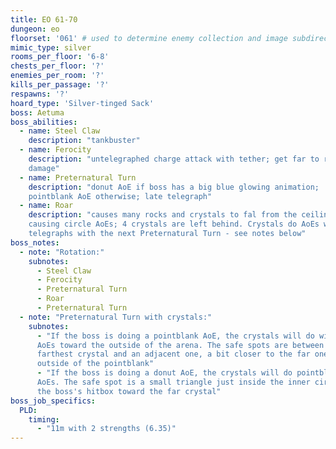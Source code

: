 ```yaml
---
title: EO 61-70
dungeon: eo
floorset: '061' # used to determine enemy collection and image subdirectory
mimic_type: silver
rooms_per_floor: '6-8'
chests_per_floor: '?'
enemies_per_room: '?'
kills_per_passage: '?'
respawns: '?'
hoard_type: 'Silver-tinged Sack'
boss: Aetuma
boss_abilities:
  - name: Steel Claw
    description: "tankbuster"
  - name: Ferocity
    description: "untelegraphed charge attack with tether; get far to reduce
    damage"
  - name: Preternatural Turn
    description: "donut AoE if boss has a big blue glowing animation;
    pointblank AoE otherwise; late telegraph"
  - name: Roar
    description: "causes many rocks and crystals to fal from the ceiling
    causing circle AoEs; 4 crystals are left behind. Crystals do AoEs with late
    telegraphs with the next Preternatural Turn - see notes below"
boss_notes:
  - note: "Rotation:"
    subnotes:
      - Steel Claw
      - Ferocity
      - Preternatural Turn
      - Roar
      - Preternatural Turn
  - note: "Preternatural Turn with crystals:"
    subnotes:
      - "If the boss is doing a pointblank AoE, the crystals will do wide conal
      AoEs toward the outside of the arena. The safe spots are between the
      farthest crystal and an adjacent one, a bit closer to the far one and
      outside of the pointblank"
      - "If the boss is doing a donut AoE, the crystals will do pointblank
      AoEs. The safe spot is a small triangle just inside the inner circle of
      the boss's hitbox toward the far crystal"
boss_job_specifics:
  PLD:
    timing:
      - "11m with 2 strengths (6.35)"
---
```

